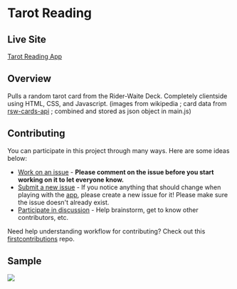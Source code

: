 # Tarot Reading

## Live Site
[Tarot Reading App](https://read-tarot.netlify.app/)

## Overview
Pulls a random tarot card from the Rider-Waite Deck. Completely clientside using HTML, CSS, and Javascript.
(images from wikipedia ; card data from [rsw-cards-api](https://rws-cards-api.herokuapp.com/api/v1/cards) ; combined and stored as json object in main.js)

## Contributing
You can participate in this project through many ways. Here are some ideas below:
- [Work on an issue](https://github.com/michaeljoelt/tarot/issues) - **Please comment on the issue before you start working on it to let everyone know.**
- [Submit a new issue](https://github.com/michaeljoelt/tarot/issues) - If you notice anything that should change when playing with the [app](https://read-tarot.netlify.app/), please create a new issue for it! Please make sure the issue doesn't already exist.
- [Participate in discussion](https://github.com/michaeljoelt/tarot/discussions) - Help brainstorm, get to know other contributors, etc.

Need help understanding workflow for contributing? Check out this [firstcontributions](https://github.com/firstcontributions/first-contributions) repo.

## Sample
![](https://read-tarot.netlify.app/tarotSampleGif.gif)
